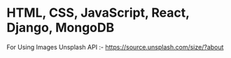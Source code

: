 # HTML, CSS, JavaScript, React, Django, MongoDB
For Using Images Unsplash API :- https://source.unsplash.com/size/?about
